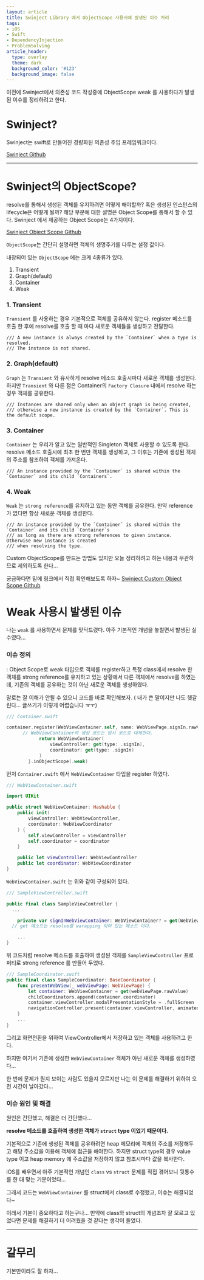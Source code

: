 ```yaml
---
layout: article
title: Swinject Library 에서 ObjectScope 사용시에 발생된 이슈 처리
tags:
- iOS
- Swift
- DependencyInjection
- ProblemSolving
article_header:
  type: overlay
  theme: dark
  background_color: '#123'
  background_image: false
---
```


이전에 Swinject에서 의존성 코드 작성중에 ObjectScope weak 를 사용하다가 발생된 이슈를 정리하려고 한다.

<!--more-->


# Swinject?

Swinject는 swift로 만들어진 경량화된 의존성 주입 프레임워크이다. 

[Swinject Github](https://github.com/Swinject/Swinject)

---

# Swinject의 ObjectScope?

resolve를 통해서 생성된 객체를 유지하려면 어떻게 해야할까? 혹은 생성된 인스턴스의 lifecycle은 어떻게 될까? 해당 부분에 대한 설명은 Object Scope를 통해서 할 수 있다. Swinject 에서 제공하는 Object Scope는 4가지이다.

[Swinject Object Scope Github](https://github.com/Swinject/Swinject/blob/master/Documentation/ObjectScopes.md)

`ObjectScope`는 간단히 설명하면 객체의 생명주기를 다루는 설정 값이다. 

내장되어 있는 `ObjectScope` 에는 크게 4종류가 있다.

1. Transient
2. Graph(default)
3. Container
4. Weak

### 1. Transient
`Transient` 를 사용하는 경우 기본적으로 객체를 공유하지 않는다. register 메소드를 호출 한 후에 resolve를 호출 할 때 마다 새로운 객체들을 생성하고 전달한다. 

    /// A new instance is always created by the `Container` when a type is resolved.
    /// The instance is not shared.
  

### 2. Graph(default)
`Graph` 는 `Transient` 와 유사하게 resolve 메소드 호출시마다 새로운 객체를 생성한다. 하지만 `Transient` 와 다른 점은 Container의 `Factory Closure` 내에서 resolve 하는 경우 객체를 공유한다. 

    /// Instances are shared only when an object graph is being created,
    /// otherwise a new instance is created by the `Container`. This is the default scope.

### 3. Container
`Container` 는 우리가 알고 있는 일반적인 Singleton 객체로 사용할 수 있도록 한다. resolve 메소드 호출시에 최초 한 번만 객체를 생성하고, 그 이후는 기존에 생성된 객체의 주소를 참조하여 객체를 가져온다.

    /// An instance provided by the `Container` is shared within the `Container` and its child `Containers`.

### 4. Weak
`Weak` 는 `strong reference`를 유지하고 있는 동안 객체를 공유한다. 만약 reference가 없다면 항상 새로운 객체를 생성한다. 

    /// An instance provided by the `Container` is shared within the `Container` and its child `Container`s
    /// as long as there are strong references to given instance. Otherwise new instance is created
    /// when resolving the type.
  

Custom ObjectScope를 만드는 방법도 있지만 오늘 정리하려고 하는 내용과 무관하므로 제외하도록 한다...

궁금하다면 밑에 링크에서 직접 확인해보도록 하자~
[Swinject Custom Object Scope Github](https://github.com/Swinject/Swinject/blob/master/Documentation/ObjectScopes.md#custom-scopes)


# Weak 사용시 발생된 이슈
나는 `weak` 를 사용하면서 문제를 맞닥드렸다. 아주 기본적인 개념을 놓칠면서 발생된 실수였다...

### 이슈 정의
: Object Scope로 weak 타입으로 객체를 register하고 특정 class에서 resolve 한 객체를 strong reference를 유지하고 있는 상황에서 다른 객체에서 resolve를 하였는데, 기존의 객체를 공유하는 것이 아닌 새로운 객체를 생성하였다. 

말로는 잘 이해가 안될 수 있으니 코드를 바로 확인해보자.
( 내가 쓴 말이지만 나도 헷갈린다... 글쓰기가 이렇게 어렵습니다 ㅠㅜ)

```swift
/// Container.swift

container.register(WebViewContainer.self, name: WebViewPage.signIn.rawValue) { _ in
      // WebViewContainer의 생성 코드는 임시 코드로 대체한다.
			return WebViewContainer(
				viewController: get(type: .signIn),
				coordinator: get(type: .signIn)
			)
		}.inObjectScope(.weak)
```
먼저 `Container.swift` 에서 `WebViewContainer` 타입을 register 하였다. 

```swift
/// WebViewContainer.swift

import UIKit

public struct WebViewContainer: Hashable {
	public init(
		viewController: WebViewController,
		coordinator: WebViewCoordinator
	) {
		self.viewController = viewController
		self.coordinator = coordinator
	}

	public let viewController: WebViewController
	public let coordinator: WebViewCoordinator
}
```
`WebViewContainer.swift` 는 위와 같이 구성되어 있다.

```swift
/// SampleViewController.swift

public final class SampleViewController {
  ...

	private var signInWebViewContainer: WebViewContainer? = get(WebViewPage.signIn.rawValue)
  // get 메소드는 resolve를 warapping 되어 있는 메소드 이다. 

	...
}

```
위 코드처럼 resolve 메소드를 호출하여 생성된 객체를 `SampleViewController` 프로퍼티로 strong reference 를 만들어 두었다. 


```swift
/// SampleCoordinator.swift
public final class SampleCoordinator: BaseCoordinator {
	func presentWebView(_ webViewPage: WebViewPage) {
		let container: WebViewContainer = get(webViewPage.rawValue)
		childCoordinators.append(container.coordinator)
		container.viewController.modalPresentationStyle = .fullScreen
		navigationController.present(container.viewController, animated: true)
	}
	...
}
```
그리고 화면전환을 위하여 ViewController에서 저장하고 있는 객체를 사용하려고 한다. 

하지만 여기서 기존에 생성한 `WebViewContainer` 객체가 아닌 새로운 객체를 생성하였다...

한 번에 문제가 뭔지 보이는 사람도 있을지 모르지만 나는 이 문제를 해결하기 위하여 오전 시간이 날아갔다...

### 이슈 원인 및 해결
원인은 간단했고, 해결은 더 간단했다...

**resolve 메소드를 호출하여 생성한 객체가 `struct` type 이었기 때문이다.**

기본적으로 기존에 생성된 객체를 공유하려면 heap 메모리에 객체의 주소를 저장해두고 해당 주소값을 이용해 객체에 접근을 해야한다. 
하지만 struct type의 경우 value type 이고 heap memory 에 주소값을 저장하지 않고 참조시마다 값을 복사한다.

iOS를 배우면서 아주 기본적인 개념인 `class` vs `struct` 문제를 직접 겪어보니 뒷통수를 한 대 맞는 기분이었다... 

그래서 코드는 `WebViewContainer` 를 struct에서 class로 수정했고, 이슈는 해결되었다~

이래서 기본이 중요하다고 하는구나... 만약에 class와 struct의 개념조차 잘 모르고 있었다면 문제를 해결하기 더 어려웠을 것 같다는 생각이 들었다. 

---

# 갈무리
기본만이라도 잘 하자...
